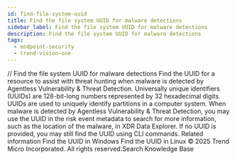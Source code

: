 ```yaml
---
id: find-file-system-uuid
title: Find the file system UUID for malware detections
sidebar_label: Find the file system UUID for malware detections
description: Find the file system UUID for malware detections
tags:
  - endpoint-security
  - trend-vision-one
---
```


/*<![CDATA[*/ $('#title').html($('meta[name=map-description]').attr('content')); /*]]>*/ Find the file system UUID for malware detections Find the UUID for a resource to assist with threat hunting when malware is detected by Agentless Vulnerability & Threat Detection. Universally unique identifiers (UUIDs) are 128-bit-long numbers represented by 32 hexadecimal digits. UUIDs are used to uniquely identify partitions in a computer system. When malware is detected by Agentless Vulnerability & Threat Detection, you may use the UUID in the risk event metadata to search for more information, such as the location of the malware, in XDR Data Explorer. If no UUID is provided, you may still find the UUID using CLI commands. Related information Find the UUID in Windows Find the UUID in Linux © 2025 Trend Micro Incorporated. All rights reserved.Search Knowledge Base